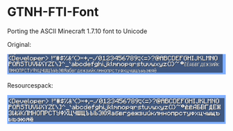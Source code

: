 # GTNH-FTI-Font
Porting the ASCII Minecraft 1.7.10 font to Unicode

Original:

![](image/Original.png)

Resourcespack:

![](image/Resourcespack.png)

